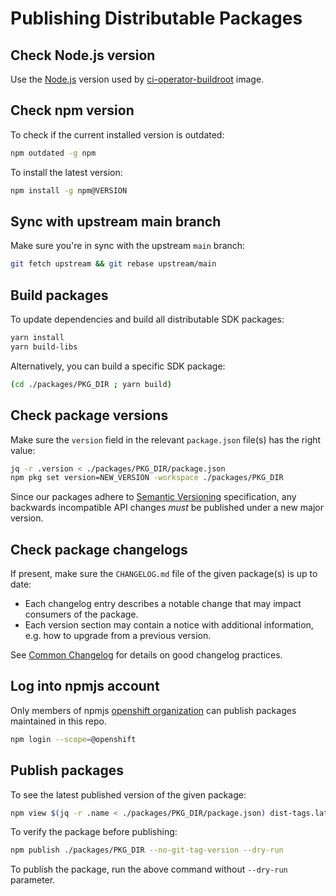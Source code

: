# Publishing Distributable Packages

## Check Node.js version

Use the [Node.js](https://nodejs.org/) version used by
[ci-operator-buildroot](../docker/Dockerfile.ci-operator-buildroot) image.

## Check npm version

To check if the current installed version is outdated:

```sh
npm outdated -g npm
```

To install the latest version:

```sh
npm install -g npm@VERSION
```

## Sync with upstream main branch

Make sure you're in sync with the upstream `main` branch:

```sh
git fetch upstream && git rebase upstream/main
```

## Build packages

To update dependencies and build all distributable SDK packages:

```sh
yarn install
yarn build-libs
```

Alternatively, you can build a specific SDK package:

```sh
(cd ./packages/PKG_DIR ; yarn build)
```

## Check package versions

Make sure the `version` field in the relevant `package.json` file(s) has the right value:

```sh
jq -r .version < ./packages/PKG_DIR/package.json
npm pkg set version=NEW_VERSION -workspace ./packages/PKG_DIR
```

Since our packages adhere to [Semantic Versioning](https://semver.org/) specification,
any backwards incompatible API changes _must_ be published under a new major version.

## Check package changelogs

If present, make sure the `CHANGELOG.md` file of the given package(s) is up to date:

- Each changelog entry describes a notable change that may impact consumers of the package.
- Each version section may contain a notice with additional information, e.g. how to upgrade
  from a previous version.

See [Common Changelog](https://common-changelog.org/) for details on good changelog practices.

## Log into npmjs account

Only members of npmjs [openshift organization](https://www.npmjs.com/org/openshift) can publish
packages maintained in this repo.

```sh
npm login --scope=@openshift
```

## Publish packages

To see the latest published version of the given package:

```sh
npm view $(jq -r .name < ./packages/PKG_DIR/package.json) dist-tags.latest
```

To verify the package before publishing:

```sh
npm publish ./packages/PKG_DIR --no-git-tag-version --dry-run
```

To publish the package, run the above command without `--dry-run` parameter.
